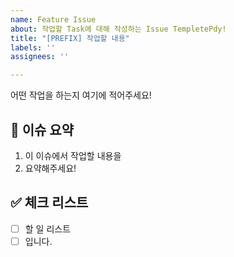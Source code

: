 ```yaml
---
name: Feature Issue
about: 작업할 Task에 대해 작성하는 Issue TempletePdy!
title: "[PREFIX] 작업할 내용"
labels: ''
assignees: ''

---
```


어떤 작업을 하는지 여기에 적어주세요!

## 🍎 이슈 요약
1. 이 이슈에서 작업할 내용을
2. 요약해주세요!

## ✅ 체크 리스트

- [ ] 할 일 리스트
- [ ] 입니다.
